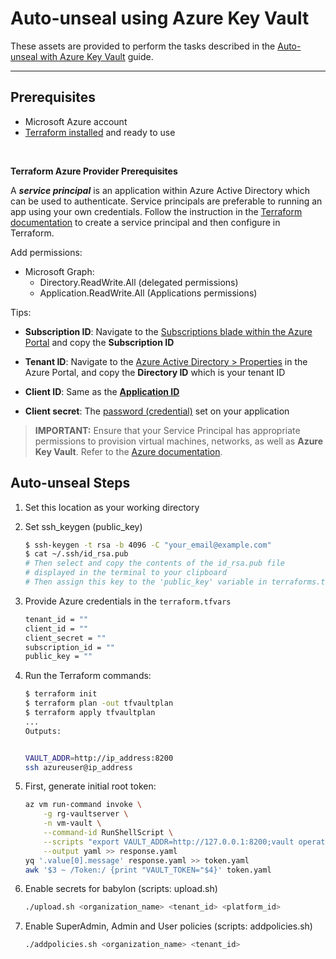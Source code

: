 # Auto-unseal using Azure Key Vault

These assets are provided to perform the tasks described in the [Auto-unseal with Azure Key Vault](https://learn.hashicorp.com/vault/operations/autounseal-azure-keyvault) guide.

---

## Prerequisites

- Microsoft Azure account
- [Terraform installed](https://www.terraform.io/downloads.html) and ready to use

<br>

**Terraform Azure Provider Prerequisites**

A ***service principal*** is an application within Azure Active Directory which
can be used to authenticate. Service principals are preferable to running an app
using your own credentials. Follow the instruction in the [Terraform
documentation](https://www.terraform.io/docs/providers/azurerm/auth/service_principal_client_certificate.html)
to create a service principal and then configure in Terraform.

Add permissions:
- Microsoft Graph: 
    * Directory.ReadWrite.All (delegated permissions) 
    * Application.ReadWrite.All (Applications permissions)

Tips:

- **Subscription ID**: Navigate to the [Subscriptions blade within the Azure
 Portal](https://portal.azure.com/#blade/Microsoft_Azure_Billing/SubscriptionsBlade)
 and copy the **Subscription ID**  

- **Tenant ID**: Navigate to the [Azure Active Directory >
 Properties](https://portal.azure.com/#blade/Microsoft_AAD_IAM/ActiveDirectoryMenuBlade/Properties)
 in the Azure Portal, and copy the **Directory ID** which is your tenant ID  

- **Client ID**: Same as the [**Application
 ID**](https://portal.azure.com/#blade/Microsoft_AAD_IAM/ApplicationsListBlade)

- **Client secret**: The [password
 (credential)](https://portal.azure.com/#blade/Microsoft_AAD_IAM/ApplicationsListBlade)
 set on your application

> **IMPORTANT:** Ensure that your Service Principal has appropriate permissions to provision virtual machines, networks, as well as **Azure Key Vault**. Refer to the [Azure documentation](https://docs.microsoft.com/en-us/azure/role-based-access-control/role-assignments-portal).

## Auto-unseal Steps

1. Set this location as your working directory

1. Set ssh_keygen (public_key)

    ```bash
    $ ssh-keygen -t rsa -b 4096 -C "your_email@example.com"
    $ cat ~/.ssh/id_rsa.pub
    # Then select and copy the contents of the id_rsa.pub file
    # displayed in the terminal to your clipboard
    # Then assign this key to the 'public_key' variable in terraforms.tfvars file
    ```

1. Provide Azure credentials in the `terraform.tfvars`

    ```bash
    tenant_id = ""
    client_id = ""
    client_secret = ""
    subscription_id = ""
    public_key = ""
    ```

1. Run the Terraform commands:

    ```bash
    $ terraform init
    $ terraform plan -out tfvaultplan
    $ terraform apply tfvaultplan
    ...
    Outputs:

    
    VAULT_ADDR=http://ip_address:8200
    ssh azureuser@ip_address
    ```
    
1. First, generate initial root token:

    ```bash
    az vm run-command invoke \
        -g rg-vaultserver \
        -n vm-vault \
        --command-id RunShellScript \
        --scripts "export VAULT_ADDR=http://127.0.0.1:8200;vault operator init" \
        --output yaml >> response.yaml
    yq '.value[0].message' response.yaml >> token.yaml
    awk '$3 ~ /Token:/ {print "VAULT_TOKEN="$4}' token.yaml
    ```

1. Enable secrets for babylon (scripts: upload.sh)

    ```bash
    ./upload.sh <organization_name> <tenant_id> <platform_id>
    ```

1. Enable SuperAdmin, Admin and User policies (scripts: addpolicies.sh)

    ```bash
    ./addpolicies.sh <organization_name> <tenant_id>
    ```
